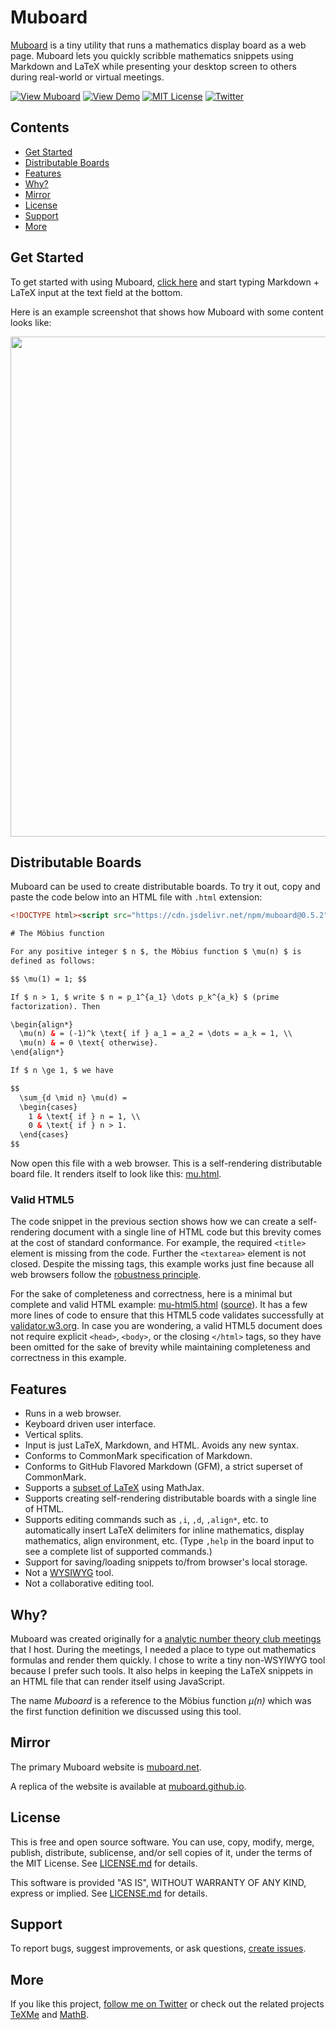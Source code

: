 Muboard
=======

[Muboard][Muboard URL] is a tiny utility that runs a mathematics
display board as a web page. Muboard lets you quickly scribble
mathematics snippets using Markdown and LaTeX while presenting your
desktop screen to others during real-world or virtual meetings.

[![View Muboard][Muboard SVG]][Muboard URL]
[![View Demo][Demo SVG]][Demo URL]
[![MIT License][License SVG]][L]
[![Twitter][Twitter SVG]][Twitter URL]

[Muboard SVG]: https://img.shields.io/badge/view-muboard-brightgreen
[Muboard URL]: https://muboard.net/
[Demo SVG]: https://img.shields.io/badge/view-demo-brightgreen
[Demo URL]: https://muboard.net/mu.html
[License SVG]: https://img.shields.io/badge/license-MIT-%233ea639
[Twitter SVG]: https://img.shields.io/badge/twitter-%40susam-%231da1f2
[Twitter URL]: https://twitter.com/intent/follow?screen_name=susam


Contents
--------

* [Get Started](#get-started)
* [Distributable Boards](#distributable-boards)
* [Features](#features)
* [Why?](#why)
* [Mirror](#mirror)
* [License](#license)
* [Support](#support)
* [More](#more)


Get Started
-----------

To get started with using Muboard, [click here][Muboard URL] and start
typing Markdown + LaTeX input at the text field at the bottom.

Here is an example screenshot that shows how Muboard with some content
looks like:

<div align="center">
<img width="800" src="https://i.imgur.com/S6egQzg.png">
</div>


Distributable Boards
--------------------

Muboard can be used to create distributable boards. To try it out,
copy and paste the code below into an HTML file with `.html`
extension:

```html
<!DOCTYPE html><script src="https://cdn.jsdelivr.net/npm/muboard@0.5.2"></script><textarea>

# The Möbius function

For any positive integer $ n $, the Möbius function $ \mu(n) $ is
defined as follows:

$$ \mu(1) = 1; $$

If $ n > 1, $ write $ n = p_1^{a_1} \dots p_k^{a_k} $ (prime
factorization). Then

\begin{align*}
  \mu(n) & = (-1)^k \text{ if } a_1 = a_2 = \dots = a_k = 1, \\
  \mu(n) & = 0 \text{ otherwise}.
\end{align*}

If $ n \ge 1, $ we have

$$
  \sum_{d \mid n} \mu(d) =
  \begin{cases}
    1 & \text{ if } n = 1, \\
    0 & \text{ if } n > 1.
  \end{cases}
$$
```

Now open this file with a web browser. This is a self-rendering
distributable board file. It renders itself to look like this:
[mu.html](https://muboard.net/mu.html).


### Valid HTML5

The code snippet in the previous section shows how we can create a
self-rendering document with a single line of HTML code but this
brevity comes at the cost of standard conformance. For example, the
required `<title>` element is missing from the code. Further the
`<textarea>` element is not closed. Despite the missing tags, this
example works just fine because all web browsers follow the
[robustness principle][robustness].

For the sake of completeness and correctness, here is a minimal but
complete and valid HTML example:
[mu-html5.html](https://muboard.net/mu-html5.html)
([source](examples/mu-html5.html)). It has a few more lines of code
to ensure that this HTML5 code validates successfully at
[validator.w3.org][validator]. In case you are wondering, a valid
HTML5 document does not require explicit `<head>`, `<body>`, or the
closing `</html>` tags, so they have been omitted for the sake of
brevity while maintaining completeness and correctness in this
example.

[robustness]: https://en.wikipedia.org/wiki/Robustness_principle
[validator]: https://validator.w3.org/#validate_by_input


Features
--------

* Runs in a web browser.
* Keyboard driven user interface.
* Vertical splits.
* Input is just LaTeX, Markdown, and HTML. Avoids any new syntax.
* Conforms to CommonMark specification of Markdown.
* Conforms to GitHub Flavored Markdown (GFM), a strict superset of
  CommonMark.
* Supports a [subset of LaTeX][macros] using MathJax.
* Supports creating self-rendering distributable boards with a single
  line of HTML.
* Supports editing commands such as `,i`, `,d`, `,align*`, etc. to
  automatically insert LaTeX delimiters for inline mathematics,
  display mathematics, align environment, etc. (Type `,help` in the
  board input to see a complete list of supported commands.)
* Support for saving/loading snippets to/from browser's local storage.
* Not a [WYSIWYG][wysiwyg] tool.
* Not a collaborative editing tool.

[macros]: http://docs.mathjax.org/en/latest/input/tex/macros/index.html
[wysiwyg]: https://en.wikipedia.org/wiki/WYSIWYG


Why?
----

Muboard was created originally for a [analytic number theory club
meetings][meet] that I host. During the meetings, I needed a place to
type out mathematics formulas and render them quickly. I chose to
write a tiny non-WSYIWYG tool because I prefer such tools. It also
helps in keeping the LaTeX snippets in an HTML file that can render
itself using JavaScript.

The name *Muboard* is a reference to the Möbius function *μ(n)* which
was the first function definition we discussed using this tool.

[meet]: https://susam.net/club/iant/


Mirror
------

The primary Muboard website is [muboard.net](https://muboard.net/).

A replica of the website is available at
[muboard.github.io](https://muboard.github.io/).


License
-------

This is free and open source software. You can use, copy, modify,
merge, publish, distribute, sublicense, and/or sell copies of it,
under the terms of the MIT License. See [LICENSE.md][L] for details.

This software is provided "AS IS", WITHOUT WARRANTY OF ANY KIND,
express or implied. See [LICENSE.md][L] for details.

[L]: LICENSE.md


Support
-------

To report bugs, suggest improvements, or ask questions,
[create issues][issues].

[issues]: https://github.com/susam/muboard/issues


More
----

If you like this project, [follow me on Twitter][Twitter URL] or check
out the related projects [TeXMe](https://github.com/susam/texme) and
[MathB](https://github.com/susam/mathb).
